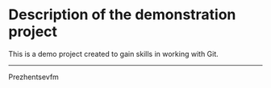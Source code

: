 # Description of the demonstration project

This is a demo project created to gain skills in working with Git.

---

Prezhentsevfm
